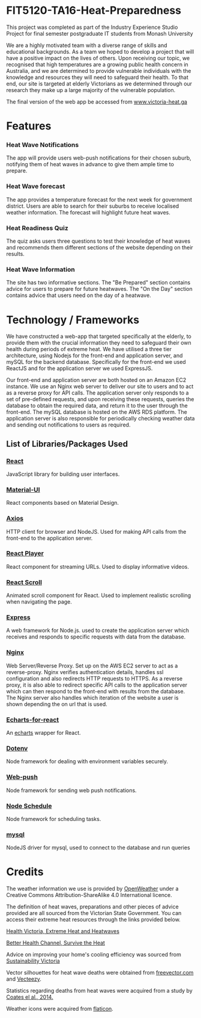 # FIT5120-TA16-Heat-Preparedness

This project was completed as part of the Industry Experience Studio Project for final semester postgraduate IT students from Monash University

We are a highly motivated team with a diverse range of skills and educational backgrounds. As a team we hoped to develop a project that will have a positive impact on the lives of others. Upon receiving our topic, we recognised that high temperatures are a growing public health concern in Australia, and we are determined to provide vulnerable individuals with the knowledge and resources they will need to safeguard their health. To that end, our site is targeted at elderly Victorians as we determined through our research they make up a large majority of the vulnerable population.

The final version of the web app be accessed from <a href="https://victoria-heat.ga">www.victoria-heat.ga</a>

 
# Features

### Heat Wave Notifications
The app will provide users web-push notifications for their chosen suburb, notifying them of heat waves in advance to give them ample time to prepare.

### Heat Wave forecast
The app provides a temperature forecast for the next week for government district. Users are able to search for their suburbs to receive localised weather information. The forecast will highlight future heat waves.

### Heat Readiness Quiz
The quiz asks users three questions to test their knowledge of heat waves and recommends them different sections of the website depending on their results.

### Heat Wave Information
The site has two informative sections. The "Be Prepared" section contains advice for users to prepare for future heatwaves. The "On the Day" section contains advice that users need on the day of a heatwave.

# Technology / Frameworks
We have constructed a web-app that targeted specifically at the elderly, to provide them with the crucial information they need to safeguard their own health during periods of extreme heat. We have utilised a three tier architecture, using Nodejs for the front-end and application server, and mySQL for the backend database. Specifically for the front-end we used ReactJS and for the application server we used ExpressJS.

Our front-end and application server are both hosted on an Amazon EC2 instance. We use an Nginx web server to deliver our site to users and to act as a reverse proxy for API calls. The application server only responds to a set of pre-defined requests, and upon receiving these requests, queries the database to obtain the required data, and return it to the user through the front-end. The mySQL database is hosted on the AWS RDS platform. The application server is also responsible for periodically checking weather data and sending out notifications to users as required.

## List of Libraries/Packages Used

### <a href="https://reactjs.org/">React</a>
JavaScript library for building user interfaces.

### <a href="https://material-ui.com/">Material-UI</a>
React components based on Material Design.

### <a href="https://www.npmjs.com/package/axios" >Axios </a>
HTTP client for browser and NodeJS. Used for making API calls from the front-end  to the application server.

### <a href="https://www.npmjs.com/package/react-player" >React Player</a>
React component for streaming URLs. Used to display informative videos.

### <a href="https://www.npmjs.com/package/react-scroll" >React Scroll</a>
Animated scroll component for React. Used to implement realistic scrolling when navigating the page.

### <a href="https://expressjs.com/" >Express</a>
A web framework for Node.js. used to create the application server which receives and responds to specific requests with data from the database.

### <a href="https://www.nginx.com/">Nginx</a>
Web Server/Reverse Proxy. Set up on the AWS EC2 server to act as a reverse-proxy. Nginx verifies authentication details, handles ssl configuration and also redirects HTTP requests to HTTPS. As a reverse proxy, it is also able to redirect specific API calls to the application server which can then respond to the front-end with results from the database. The Nginx server also handles which iteration of the website a user is shown depending the on url that is used.

### <a href="https://www.npmjs.com/package/echarts-for-react">Echarts-for-react</a>
An <a href="https://www.echartsjs.com/">echarts</a> wrapper for React. 


### <a href="https://www.npmjs.com/package/dotenv">Dotenv</a>
Node framework for dealing with environment variables securely.

### <a href="https://www.npmjs.com/package/web-push">Web-push</a>
Node framework for sending web push notifications.

### <a href="https://www.npmjs.com/package/node-schedule">Node Schedule</a>
Node framework for scheduling tasks.

### <a href="https://www.npmjs.com/package/mysql">mysql</a>
NodeJS driver for mysql, used to connect to the database and run queries



# Credits
The weather information we use is provided by <a href="https://openweathermap.org/" >OpenWeather</a> under a Creative Commons Attribution-ShareAlike 4.0 International licence.

The definition of heat waves, preparations and other pieces of advice provided are all sourced from the Victorian State Government. You can access their extreme heat resources through the links provided below.

<a href="https://www2.health.vic.gov.au/public-health/environmental-health/climate-weather-and-public-health/heatwaves-and-extreme-heat/.">Health Victoria, Extreme Heat and Heatwaves</a>

<a href="https://www.betterhealth.vic.gov.au/campaigns/Survive-the-heat">Better Health Channel, Survive the Heat </a>
 
Advice on improving your home's cooling efficiency was sourced from <a href="https://www.sustainability.vic.gov.au/You-and-your-home/Save-energy/Cooling/Cool-your-home-in-summer">Sustainability Victoria</a>
   
Vector silhouettes for heat wave deaths were obtained from <a href="https://www.freevector.com/elderly-people-silhouettes">freevector.com</a> and <a href="https://www.vecteezy.com/free-vector/human-silhouette-vector-free">Vecteezy</a>.
 
Statistics regarding deaths from heat waves were acquired from a study by <a href="https://www.sciencedirect.com/science/article/pii/S1462901114000999">Coates el al., 2014.</a>

Weather icons were acquired from <a href="http://www.flaticon.com">flaticon</a>.

          
